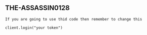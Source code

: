 ## THE-ASSASSIN0128
```writecode
If you are going to use thid code then remember to change this 

client.login("your token")